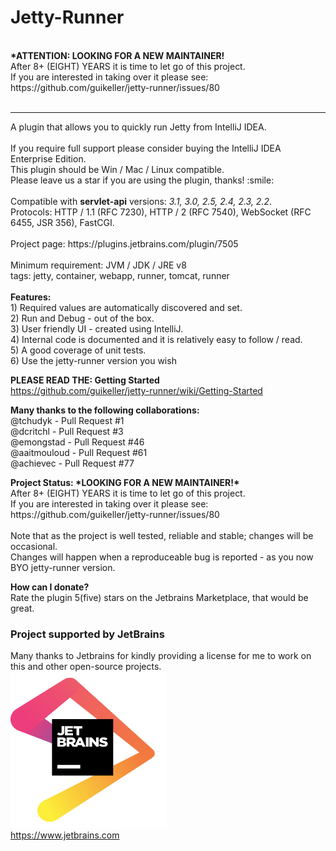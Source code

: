 Jetty-Runner
============
<br>
<b> *ATTENTION: LOOKING FOR A NEW MAINTAINER!</b>
<br>
After 8+ (EIGHT) YEARS it is time to let go of this project.<br>
If you are interested in taking over it please see: https://github.com/guikeller/jetty-runner/issues/80 
<br>
<br>
<hr>
A plugin that allows you to quickly run Jetty from IntelliJ IDEA. <br>
<br>
If you require full support please consider buying the IntelliJ IDEA Enterprise Edition. <br>
This plugin should be Win / Mac / Linux compatible. <br>
Please leave us a star if you are using the plugin, thanks! :smile: <br>
<br>
Compatible with <b>servlet-api</b> versions: <i>3.1, 3.0, 2.5, 2.4, 2.3, 2.2</i>. <br>
Protocols: HTTP / 1.1 (RFC 7230), HTTP / 2 (RFC 7540), WebSocket (RFC 6455, JSR 356), FastCGI. <br>
<br>
Project page: https://plugins.jetbrains.com/plugin/7505 <br>
<br>
Minimum requirement: JVM / JDK / JRE v8 <br>
tags: jetty, container, webapp, runner, tomcat, runner <br>
<br>
<b>Features:</b><br>
1) Required values are automatically discovered and set.<br>
2) Run and Debug - out of the box.<br>
3) User friendly UI - created using IntelliJ.<br>
4) Internal code is documented and it is relatively easy to follow / read.<br>
5) A good coverage of unit tests.<br>
6) Use the jetty-runner version you wish<br>

<b>PLEASE READ THE: Getting Started</b><br>
https://github.com/guikeller/jetty-runner/wiki/Getting-Started

<p>
 <b>Many thanks to the following collaborations:</b><br>
 @tchudyk - Pull Request #1<br>
 @dcritchl - Pull Request #3<br>
 @emongstad - Pull Request #46<br>
 @aaitmouloud - Pull Request #61<br>
 @achievec - Pull Request #77<br>
</p>

<p>
 <b>Project Status: *LOOKING FOR A NEW MAINTAINER!*</b> 
 <br>
 After 8+ (EIGHT) YEARS it is time to let go of this project. <br>
 If you are interested in taking over it please see: https://github.com/guikeller/jetty-runner/issues/80 <br><br>
 Note that as the project is well tested, reliable and stable; changes will be occasional.<br> 
 Changes will happen when a reproduceable bug is reported - as you now BYO jetty-runner version.
</p>

<p>
 <b>How can I donate?</b> <br>
 Rate the plugin 5(five) stars on the Jetbrains Marketplace, that would be great.<br>
</p>

<p>
 <h3>Project supported by JetBrains</h3>
 Many thanks to Jetbrains for kindly providing a license for me to work on this and other open-source projects.
 <br>
 <a href="https://www.jetbrains.com/?from=7505-idea-jetty-runner">
   <img alt="Jetbrains" src="https://raw.githubusercontent.com/guikeller/blob/master/jetbrains.png" width="250" height="250">
 </a>
 <br>
 <a href="https://www.jetbrains.com/?from=7505-idea-jetty-runner">
   https://www.jetbrains.com
 </a>
 <br>
</p>
